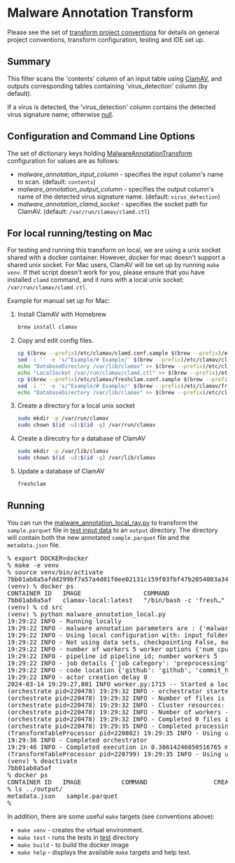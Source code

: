 # Malware Annotation Transform 
Please see the set of
[transform project conventions](../../README.md#Transform-Project-Conventions)
for details on general project conventions, transform configuration,
testing and IDE set up.

## Summary 
This filter scans the 'contents' column of an input table using [ClamAV](https://www.clamav.net/), and outputs corresponding tables containing 'virus_detection' column (by default).

If a virus is detected, the 'virus_detection' column contains the detected virus signature name; otherwise [null](https://arrow.apache.org/docs/python/generated/pyarrow.null.html).

## Configuration and Command Line Options

The set of dictionary keys holding [MalwareAnnotationTransform](src/malware_annotation_transform.py) 
configuration for values are as follows:

* _malware_annotation_input_column_ - specifies the input column's name to scan. (default: `contents`)
* _malware_annotation_output_column_ - specifies the output column's name of the detected virus signature name. (default: `virus_detection`)
* _malware_annotation_clamd_socket_ - specifies the socket path for ClamAV. (default: `/var/run/clamav/clamd.ctl`)

## For local running/testing on Mac

For testing and running this transform on local, we are using a unix socket shared with a docker container.
However, docker for mac doesn't support a shared unix socket.
For Mac users, ClamAV will be set up by running `make venv`.
If thet script doesn't work for you, please ensure that you have installed `clamd` command, and it runs with a local unix socket: `/var/run/clamav/clamd.ctl`.

Example for manual set up for Mac:

1. Install ClamAV with Homebrew
    ```sh
    brew install clamav
    ```
1. Copy and edit config files.
    ```sh
    cp $(brew --prefix)/etc/clamav/clamd.conf.sample $(brew --prefix)/etc/clamav/clamd.conf
    sed -i '' -e 's/^Example/# Example/' $(brew --prefix)/etc/clamav/clamd.conf
    echo "DatabaseDirectory /var/lib/clamav" >> $(brew --prefix)/etc/clamav/clamd.conf
    echo "LocalSocket /var/run/clamav/clamd.ctl" >> $(brew --prefix)/etc/clamav/clamd.conf
    cp $(brew --prefix)/etc/clamav/freshclam.conf.sample $(brew --prefix)/etc/clamav/freshclam.conf
    sed -i '' -e 's/^Example/# Example/' $(brew --prefix)/etc/clamav/freshclam.conf
    echo "DatabaseDirectory /var/lib/clamav" >> $(brew --prefix)/etc/clamav/freshclam.conf
    ```
1. Create a directory for a local unix socket
    ```sh
    sudo mkdir -p /var/run/clamav
    sudo chown $(id -u):$(id -g) /var/run/clamav
    ```
1. Create a direcotry for a database of ClamAV
    ```sh
    sudo mkdir -p /var/lib/clamav
    sudo chown $(id -u):$(id -g) /var/lib/clamav
    ```
1. Update a database of ClamAV
    ```sh
    freshclam
    ```

## Running
You can run the [malware_annotation_local_ray.py](src/malware_annotation_local_ray.py) to
transform the `sample.parquet` file in [test input data](test-data/input) 
to an `output` directory.  The directory will contain both the new
annotated `sample.parquet` file and the `metadata.json` file.
<pre>
% export DOCKER=docker
% make -e venv
% source venv/bin/activate
7bb01ab8a5afdd299bf7a57a4d81f0ee02131c159f03fbf47b2054003a3481b2
(venv) % docker ps
CONTAINER ID   IMAGE                 COMMAND                  CREATED         STATUS         PORTS                    NAMES
7bb01ab8a5af   clamav-local:latest   "/bin/bash -c 'fresh…"   3 seconds ago   Up 2 seconds   0.0.0.0:3310->3310/tcp   clamav
(venv) % cd src
(venv) % python malware_annotation_local.py
19:29:22 INFO - Running locally
19:29:22 INFO - malware annotation parameters are : {'malware_annotation_input_column': 'contents', 'malware_annotation_output_column': 'virus_detection', 'malware_annotation_clamd_socket': '../.tmp/clamd.ctl'}
19:29:22 INFO - Using local configuration with: input_folder - /home/tkyg/granite/fm-data-engineering/transforms/code/malware_annotation/test-data/input output_folder - /home/tkyg/granite/fm-data-engineering/transforms/code/malware_annotation/output
19:29:22 INFO - Not using data sets, checkpointing False, max files -1
19:29:22 INFO - number of workers 5 worker options {'num_cpus': 0.8}
19:29:22 INFO - pipeline id pipeline_id; number workers 5
19:29:22 INFO - job details {'job category': 'preprocessing', 'job name': 'Malware Annotation', 'job type': 'ray', 'job id': 'job_id'}
19:29:22 INFO - code location {'github': 'github', 'commit_hash': '12345', 'path': 'path'}
19:29:22 INFO - actor creation delay 0
2024-03-14 19:29:27,801 INFO worker.py:1715 -- Started a local Ray instance. View the dashboard at 127.0.0.1:8265
(orchestrate pid=220478) 19:29:32 INFO - orchestrator started at 2024-03-14 19:29:32
(orchestrate pid=220478) 19:29:32 INFO - Number of files is 1, source profile {'max_file_size': 0.00240325927734375, 'min_file_size': 0.00240325927734375, 'total_file_size': 0.00240325927734375}
(orchestrate pid=220478) 19:29:32 INFO - Cluster resources: {'cpus': 8, 'gpus': 0, 'memory': 6.4991294872015715, 'object_store': 3.249564742669463}
(orchestrate pid=220478) 19:29:32 INFO - Number of workers - 5 with {'num_cpus': 0.8} each
(orchestrate pid=220478) 19:29:32 INFO - Completed 0 files in 3.562370936075846e-05 min. Waiting for completion
(orchestrate pid=220478) 19:29:35 INFO - Completed processing in 0.05764161348342896 min
(TransformTableProcessor pid=220802) 19:29:35 INFO - Using unix socket: ../.tmp/clamd.ctl
19:29:36 INFO - Completed orchestrator
19:29:46 INFO - Completed execution in 0.38614246050516765 min, execution result 0
(TransformTableProcessor pid=220799) 19:29:35 INFO - Using unix socket: ../.tmp/clamd.ctl [repeated 4x across cluster] (Ray deduplicates logs by default. Set RAY_DEDUP_LOGS=0 to disable log deduplication, or see https://docs.ray.io/en/master/ray-observability/ray-logging.html#log-deduplication for more options.)
(venv) % deactivate
7bb01ab8a5af
% docker ps
CONTAINER ID   IMAGE           COMMAND                  CREATED       STATUS       PORTS     NAMES
% ls ../output/
metadata.json	sample.parquet
%
</pre>

In addition, there are some useful `make` targets (see conventions above):
* `make venv` - creates the virtual environment.
* `make test` - runs the tests in [test](test) directory
* `make build` - to build the docker image
* `make help` - displays the available `make` targets and help text.





